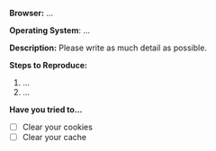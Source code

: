 **Browser:** ...

**Operating System**: ...

**Description:** Please write as much detail as possible.

**Steps to Reproduce:**
1. ...
2. ...

**Have you tried to...**
- [ ] Clear your cookies
- [ ] Clear your cache
